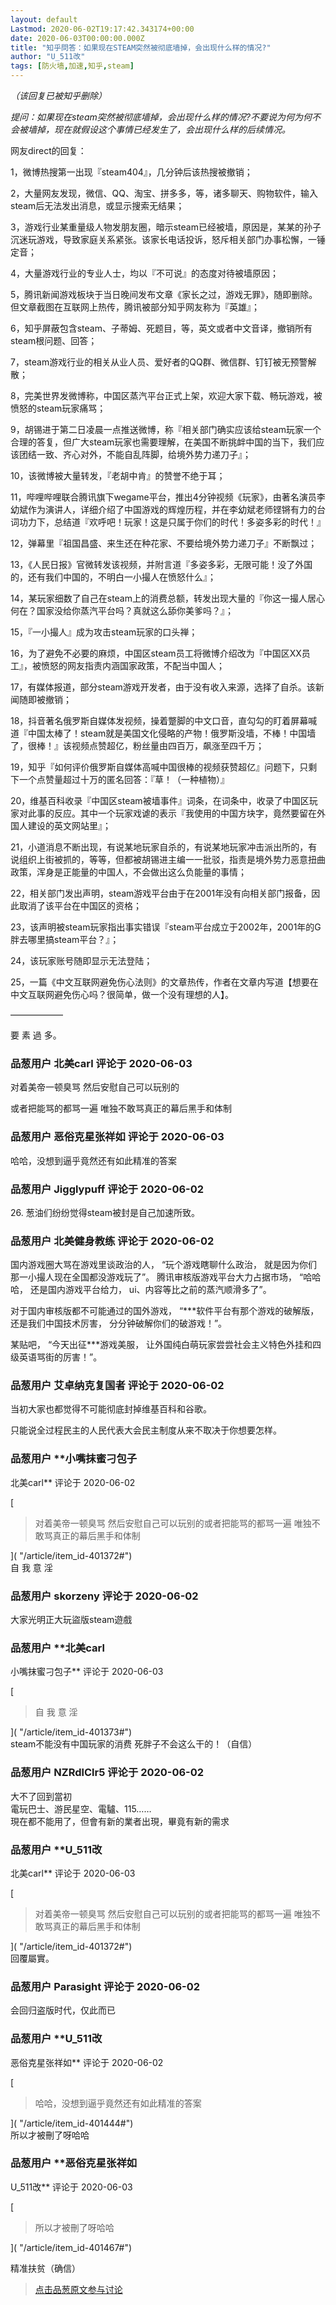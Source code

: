 ```yaml
---
layout: default
Lastmod: 2020-06-02T19:17:42.343174+00:00
date: 2020-06-03T00:00:00.000Z
title: "知乎問答：如果现在STEAM突然被彻底墙掉，会出现什么样的情况?"
author: "U_511改"
tags: [防火墙,加速,知乎,steam]
---
```


_（该回复已被知乎删除）_  
  
  
_提问：如果现在steam突然被彻底墙掉，会出现什么样的情况?不要说为何为何不会被墙掉，现在就假设这个事情已经发生了，会出现什么样的后续情况。_  
  
  
网友direct的回复：  
  
1，微博热搜第一出现『steam404』，几分钟后该热搜被撤销；  
  
2，大量网友发现，微信、QQ、淘宝、拼多多，等，诸多聊天、购物软件，输入steam后无法发出消息，或显示搜索无结果；  
  
3，游戏行业某重量级人物发朋友圈，暗示steam已经被墙，原因是，某某的孙子沉迷玩游戏，导致家庭关系紧张。该家长电话投诉，怒斥相关部门办事松懈，一锤定音；  
  
4，大量游戏行业的专业人士，均以『不可说』的态度对待被墙原因；  
  
5，腾讯新闻游戏板块于当日晚间发布文章《家长之过，游戏无罪》，随即删除。但文章截图在互联网上热传，腾讯被部分知乎网友称为『英雄』；  
  
6，知乎屏蔽包含steam、子蒂姆、死题目，等，英文或者中文音译，撤销所有steam根问题、回答；  
  
7，steam游戏行业的相关从业人员、爱好者的QQ群、微信群、钉钉被无预警解散；  
  
8，完美世界发微博称，中国区蒸汽平台正式上架，欢迎大家下载、畅玩游戏，被愤怒的steam玩家痛骂；  
  
9，胡锡进于第二日凌晨一点推送微博，称『相关部门确实应该给steam玩家一个合理的答复，但广大steam玩家也需要理解，在美国不断挑衅中国的当下，我们应该团结一致、齐心对外，不能自乱阵脚，给境外势力递刀子』；  
  
10，该微博被大量转发，『老胡中肯』的赞誉不绝于耳；  
  
11，哔哩哔哩联合腾讯旗下wegame平台，推出4分钟视频《玩家》，由著名演员李幼斌作为演讲人，详细介绍了中国游戏的辉煌历程，并在李幼斌老师铿锵有力的台词功力下，总结道『欢呼吧！玩家！这是只属于你们的时代！多姿多彩的时代！』  
  
12，弹幕里『祖国昌盛、来生还在种花家、不要给境外势力递刀子』不断飘过；  
  
13，《人民日报》官微转发该视频，并附言道『多姿多彩，无限可能！没了外国的，还有我们中国的，不明白一小撮人在愤怒什么』；  
  
14，某玩家细数了自己在steam上的消费总额，转发出现大量的『你这一撮人居心何在？国家没给你蒸汽平台吗？真就这么舔你美爹吗？』；  
  
15，『一小撮人』成为攻击steam玩家的口头禅；  
  
16，为了避免不必要的麻烦，中国区steam员工将微博介绍改为『中国区XX员工』，被愤怒的网友指责内涵国家政策，不配当中国人；  
  
17，有媒体报道，部分steam游戏开发者，由于没有收入来源，选择了自杀。该新闻随即被撤销；  
  
18，抖音著名俄罗斯自媒体发视频，操着蹩脚的中文口音，直勾勾的盯着屏幕喊道『中国太棒了！steam就是美国文化侵略的产物！俄罗斯没墙，不棒！中国墙了，很棒！』该视频点赞超亿，粉丝量由四百万，飙涨至四千万；  
  
19，知乎『如何评价俄罗斯自媒体高喊中国很棒的视频获赞超亿』问题下，只剩下一个点赞量超过十万的匿名回答：『草！（一种植物）』  
  
20，维基百科收录『中国区steam被墙事件』词条，在词条中，收录了中国区玩家对此事的反应。其中一个玩家戏谑的表示『我使用的中国方块字，竟然要留在外国人建设的英文网站里』；  
  
21，小道消息不断出现，有说某地玩家自杀的，有说某地玩家冲击派出所的，有说组织上街被抓的，等等，但都被胡锡进主编一一批驳，指责是境外势力恶意扭曲政策，浑身是正能量的中国人，不会做出这么负能量的事情；  
  
22，相关部门发出声明，steam游戏平台由于在2001年没有向相关部门报备，因此取消了该平台在中国区的资格；  
  
23，该声明被steam玩家指出事实错误『steam平台成立于2002年，2001年的G胖去哪里搞steam平台？』；  
  
24，该玩家账号随即显示无法登陆；  
  
25，一篇《中文互联网避免伤心法则》的文章热传，作者在文章内写道【想要在中文互联网避免伤心吗？很简单，做一个没有理想的人】。  
  
——————  
  
要 素 過 多。

            
### 品葱用户 **北美carl** 评论于 2020-06-03
        
对着美帝一顿臭骂 然后安慰自己可以玩别的  
  
或者把能骂的都骂一遍 唯独不敢骂真正的幕后黑手和体制
        


            
### 品葱用户 **恶俗克星张祥如** 评论于 2020-06-03
        
哈哈，没想到逼乎竟然还有如此精准的答案
        


            
### 品葱用户 **Jigglypuff** 评论于 2020-06-02
        
26\. 葱油们纷纷觉得steam被封是自己加速所致。
        


            
### 品葱用户 **北美健身教练** 评论于 2020-06-02
        
国内游戏圈大骂在游戏里谈政治的人， “玩个游戏瞎聊什么政治， 就是因为你们那一小撮人现在全国都没游戏玩了”。 腾讯审核版游戏平台大力占据市场， “哈哈哈， 还是国内游戏平台给力， ui、内容等比之前的蒸汽顺滑多了”。  
  
对于国内审核版都不可能通过的国外游戏， “\*\*\*软件平台有那个游戏的破解版， 还是我们中国技术厉害， 分分钟破解你们的破游戏！”。  
  
某贴吧， “今天出征\*\*\*游戏美服， 让外国纯白萌玩家尝尝社会主义特色外挂和四级英语骂街的厉害！”。
        


            
### 品葱用户 **艾卓纳克复国者** 评论于 2020-06-02
        
当初大家也都觉得不可能彻底封掉维基百科和谷歌。  
  
只能说全过程民主的人民代表大会民主制度从来不取决于你想要怎样。
        


            
### 品葱用户 **小嘴抹蜜刁包子 
北美carl** 评论于 2020-06-02
        
[

> 对着美帝一顿臭骂 然后安慰自己可以玩别的或者把能骂的都骂一遍 唯独不敢骂真正的幕后黑手和体制 

]( "/article/item_id-401372#")  
自 我 意 淫
        


            
### 品葱用户 **skorzeny** 评论于 2020-06-02
        
大家光明正大玩盜版steam遊戲
        


            
### 品葱用户 **北美carl 
小嘴抹蜜刁包子** 评论于 2020-06-03
        
[

> 自 我 意 淫

]( "/article/item_id-401373#")  
steam不能没有中国玩家的消费 死胖子不会这么干的！（自信）
        


            
### 品葱用户 **NZRdlClr5** 评论于 2020-06-02
        
大不了回到當初  
電玩巴士、游民星空、電驢、115……  
現在都不能用了，但會有新的業者出現，畢竟有新的需求
        


            
### 品葱用户 **U_511改 
北美carl** 评论于 2020-06-03
        
[

> 对着美帝一顿臭骂 然后安慰自己可以玩别的或者把能骂的都骂一遍 唯独不敢骂真正的幕后黑手和体制 

]( "/article/item_id-401372#")  
回覆屬實。
        


            
### 品葱用户 **Parasight** 评论于 2020-06-02
        
会回归盗版时代，仅此而已
        


            
### 品葱用户 **U_511改 
恶俗克星张祥如** 评论于 2020-06-02
        
[

> 哈哈，没想到逼乎竟然还有如此精准的答案

]( "/article/item_id-401444#")  
所以才被刪了呀哈哈
        


            
### 品葱用户 **恶俗克星张祥如 
U_511改** 评论于 2020-06-03
        
[

> 所以才被刪了呀哈哈

]( "/article/item_id-401467#")  
  
  
精准扶贫（确信）
        






> [点击品葱原文参与讨论](https://pincong.rocks/article/id-19895__sort_key-agree_count__sort-DESC)

